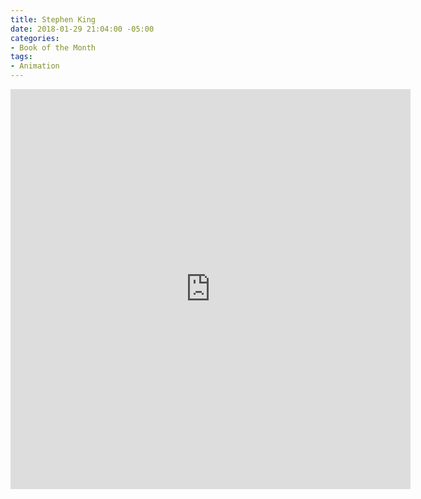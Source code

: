 ```yaml
---
title: Stephen King
date: 2018-01-29 21:04:00 -05:00
categories:
- Book of the Month
tags:
- Animation
---
```


<div class="video-square">
	<iframe src="https://player.vimeo.com/video/253630628?&background=1&loop=1&autopause=0" width="640" height="640" frameborder="0" webkitallowfullscreen mozallowfullscreen allowfullscreen></iframe>
</div>
